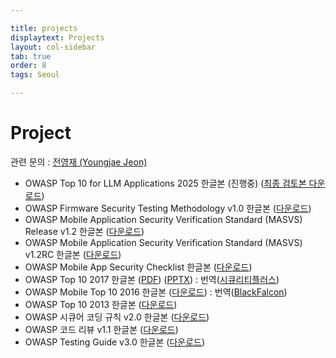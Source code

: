 ```yaml
---

title: projects
displaytext: Projects
layout: col-sidebar
tab: true
order: 8
tags: Seoul

---
```


# Project

관련 문의 : [전영재 (Youngjae Jeon)](mailto:youngjae.jeon@owasp.org)

  - OWASP Top 10 for LLM Applications 2025 한글본 (진행중) ([최종 검토본 다운로드](https://owasp.org/www-chapter-seoul/assets/files/LLMAll_ko-KR-2025-04-02.pdf))
  - OWASP Firmware Security Testing Methodology v1.0 한글본 ([다운로드](https://github.com/OWASP-Seoul/owasp/raw/master/OWASP%20Project/Firmware_Security_Testing_Methodology_V1_Korean.pdf))
  - OWASP Mobile Application Security Verification Standard (MASVS) Release v1.2 한글본 ([다운로드](https://github.com/OWASP-Seoul/owasp/raw/master/OWASP%20Project/OWASP_MASVS-1.2-ko.pdf))
  - OWASP Mobile Application Security Verification Standard (MASVS) v1.2RC 한글본 ([다운로드](https://github.com/OWASP-Seoul/owasp/raw/master/OWASP%20Project/OWASP_MASVS_1.2RC-Korean.pdf))
  - OWASP Mobile App Security Checklist 한글본 ([다운로드]([https://github.com/OWASP-Seoul/owasp/raw/master/Mobile_App_Security_Checklist-Korean_1.1.2.xlsx](https://github.com/OWASP-Seoul/owasp/raw/master/OWASP%20Project/Mobile_App_Security_Checklist-Korean_1.1.2.xlsx)))
  - OWASP Top 10 2017 한글본 ([PDF](https://github.com/OWASP-Seoul/owasp/raw/master/OWASP%20Project/OWASP_Top_10-2017-ko.pdf)) ([PPTX](https://github.com/OWASP-Seoul/owasp/raw/master/OWASP%20Project/OWASP_Top_10-2017-ko.pptx?raw=true)) : 번역([시큐리티플러스](http://www.securityplus.or.kr/))
  - OWASP Mobile Top 10 2016 한글본 ([다운로드](https://github.com/OWASP-Seoul/owasp/raw/master/OWASP%20Project/OWASP%20Mobile%20TOP%2010%20blackfalcon.pdf)) : 번역([BlackFalcon](https://speedr00t.tistory.com/))
  - OWASP Top 10 2013 한글본
    ([다운로드](https://github.com/OWASP-Seoul/owasp/raw/master/OWASP%20Project/OWASP_Top_10_-_2013_Final_-_Korean.pdf))
  - OWASP 시큐어 코딩 규칙 v2.0 한글본 ([다운로드](https://github.com/OWASP-Seoul/owasp/raw/master/OWASP%20Project/2011%EB%85%846%EC%9B%94_OWASP_%EC%8B%9C%ED%81%90%EC%96%B4%EC%BD%94%EB%94%A9%EA%B7%9C%EC%B9%99_v2_KOR2.pdf))
  - OWASP 코드 리뷰 v1.1 한글본 ([다운로드](https://github.com/OWASP-Seoul/owasp/raw/master/OWASP%20Project/OWASP_Code_Review1.1(Korean)_201506.pdf))
  - OWASP Testing Guide v3.0 한글본 ([다운로드](https://github.com/OWASP-Seoul/owasp/raw/master/OWASP%20Project/OWASP_Testing_Guide_V3_KOR.doc))

